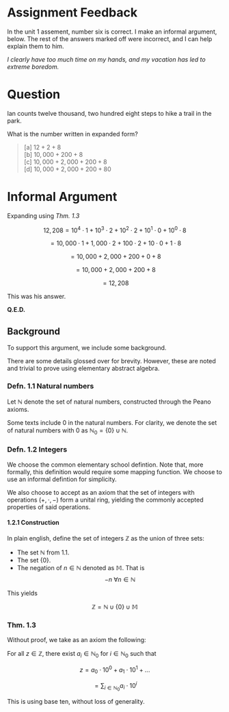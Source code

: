 # Assignment Feedback
In the unit 1 assement, number six is correct. I make an informal argument,
below. The rest of the answers marked off were incorrect, and I can help
explain them to him.

*I clearly have too much time on my hands, and my vacation
has led to extreme boredom.*

# Question
<style type="text/css">
    ol { list-style-type: upper-alpha; }
</style>
Ian counts twelve thousand, two hundred eight steps to hike a trail in
the park. 

What is the number written in expanded form?

> [a] $12+2+8$ \
> [b] $10,000 + 200 + 8$ \
> [c] $10,000 + 2,000 + 200 + 8$ \
> [d] $10,000 + 2,000 + 200 + 80$

# Informal Argument
Expanding using *Thm. 1.3*

$$12,208 = 10^4 \cdot 1 + 10^3 \cdot 2 + 10^2 \cdot 2 + 10^1 \cdot 0 + 10^0 \cdot 8$$

$$= 10,000 \cdot 1 + 1,000 \cdot 2 + 100 \cdot 2 + 10 \cdot 0 + 1 \cdot 8$$

$$= 10,000 + 2,000 + 200 + 0 + 8$$

$$= 10,000 + 2,000 + 200 + 8$$

$$= 12,208 $$

This was his answer.

**Q.E.D.**

## Background
To support this argument, we include some background.

There are some details glossed over for brevity. However, these are noted
and trivial to prove using elementary abstract algebra.

### Defn. 1.1 Natural numbers

Let $\mathbb{N}$ denote the set of natural numbers, constructed
through the Peano axioms. 

Some texts include $0$ in the natural numbers. 
For clarity, we denote the set of natural numbers with $0$ as 
$\mathbb{N}_0 = \{0\} \cup \mathbb{N}$.


### Defn. 1.2 Integers
We choose the common elementary school defintion. Note that, more formally,
this definition would require some mapping function. We choose to use an
informal defintion for simplicity.

We also choose to accept as an axiom that the set of integers with
operations $(+, \cdot, -)$ form a unital ring, yielding the commonly accepted
properties of said operations.

#### 1.2.1 Construction
In plain english, define the set of integers $\mathbb{Z}$ as the union 
of three sets:

- The set $\mathbb{N}$ from 1.1.
- The set $\{0\}$.
- The negation of $n \in \mathbb{N}$ denoted as $\mathbb{M}$. That is
$$-n \: \forall{n \in \mathbb{N}}$$

This yields

$$\mathbb{Z} = \mathbb{N} \cup \{0\} \cup \mathbb{M}$$ 

### Thm. 1.3
Without proof, we take as an axiom the following:

For all $z \in \mathbb{Z}$, there exist $a_i \in{\mathbb{N}_0}$
for $i \in{\mathbb{N}_0}$ such that

$$z = a_{0} \cdot 10^0 + a_{1} \cdot 10^1 + ...$$

$$= \sum_{i \in{\mathbb{N}_0}}a_i \cdot 10^i$$

This is using base ten, without loss of generality.
